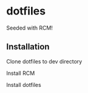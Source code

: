 # dotfiles

Seeded with RCM!

## Installation

Clone dotfiles to dev directory

Install RCM

Install dotfiles

